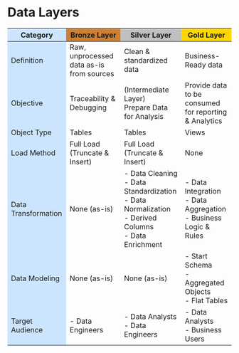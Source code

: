 # Data Layers

<table>
  <thead>
    <tr>
      <th style="background-color:#cce5ff;">Category</th>
      <th style="background-color:#cd7f32;">Bronze Layer</th>
      <th style="background-color:#c0c0c0;">Silver Layer</th>
      <th style="background-color:#ffd700;">Gold Layer</th>
    </tr>
  </thead>
  <tbody>
    <tr>
      <td style="background-color:#cce5ff;">Definition</td>
      <td>Raw, unprocessed data as-is from sources</td>
      <td>Clean & standardized data</td>
      <td>Business-Ready data</td>
    </tr>
    <tr>
      <td style="background-color:#cce5ff;">Objective</td>
      <td>Traceability & Debugging</td>
      <td>(Intermediate Layer)<br>Prepare Data for Analysis</td>
      <td>Provide data to be consumed<br>for reporting & Analytics</td>
    </tr>
    <tr>
      <td style="background-color:#cce5ff;">Object Type</td>
      <td>Tables</td>
      <td>Tables</td>
      <td>Views</td>
    </tr>
    <tr>
      <td style="background-color:#cce5ff;">Load Method</td>
      <td>Full Load<br>(Truncate & Insert)</td>
      <td>Full Load<br>(Truncate & Insert)</td>
      <td>None</td>
    </tr>
    <tr>
      <td style="background-color:#cce5ff;">Data Transformation</td>
      <td>None (as-is)</td>
      <td>- Data Cleaning<br>- Data Standardization<br>- Data Normalization<br>- Derived Columns<br>- Data Enrichment</td>
      <td>- Data Integration<br>- Data Aggregation<br>- Business Logic & Rules</td>
    </tr>
    <tr>
      <td style="background-color:#cce5ff;">Data Modeling</td>
      <td>None (as-is)</td>
      <td>None (as-is)</td>
      <td>- Start Schema<br>- Aggregated Objects<br>- Flat Tables</td>
    </tr>
    <tr>
      <td style="background-color:#cce5ff;">Target Audience</td>
      <td>- Data Engineers</td>
      <td>- Data Analysts<br>- Data Engineers</td>
      <td>- Data Analysts<br>- Business Users</td>
    </tr>
  </tbody>
</table>
